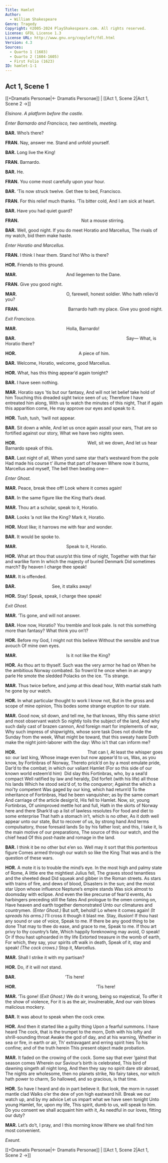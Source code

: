 ```yaml
---
Title: Hamlet
Author: 
  - William Shakespeare
Genre: Tragedy
Copyright: ©2005-2024 PlayShakespeare.com. All rights reserved.
License: GFDL License 1.3
License URL: http://www.gnu.org/copyleft/fdl.html
Version: 4.3
Sources:
  - Quarto 1 (1603)
  - Quarto 2 (1604-1605)
  - First Folio (1623)
ID: hamlet-1-1
---
```


## Act 1, Scene 1
[[+Dramatis Personae|← Dramatis Personae]] | [[Act 1, Scene 2|Act 1, Scene 2 →]]

*Elsinore. A platform before the castle.*

*Enter Barnardo and Francisco, two sentinels, meeting.*

**BAR.**
Who’s there?

**FRAN.**
Nay, answer me. Stand and unfold yourself.

**BAR.**
Long live the King!

**FRAN.**
Barnardo.

**BAR.**
He.

**FRAN.**
You come most carefully upon your hour.

**BAR.**
’Tis now struck twelve. Get thee to bed, Francisco.

**FRAN.**
For this relief much thanks. ’Tis bitter cold,
And I am sick at heart.

**BAR.**
Have you had quiet guard?

**FRAN.**
              Not a mouse stirring.

**BAR.**
Well, good night.
If you do meet Horatio and Marcellus,
The rivals of my watch, bid them make haste.

*Enter Horatio and Marcellus.*

**FRAN.**
I think I hear them. Stand ho! Who is there?

**HOR.**
Friends to this ground.

**MAR.**
           And liegemen to the Dane.

**FRAN.**
Give you good night.

**MAR.**
           O, farewell, honest soldier.
Who hath reliev’d you?

**FRAN.**
           Barnardo hath my place.
Give you good night.

*Exit Francisco.*

**MAR.**
           Holla, Barnardo!

**BAR.**
                         Say⁠—
What, is Horatio there?

**HOR.**
              A piece of him.

**BAR.**
Welcome, Horatio, welcome, good Marcellus.

**HOR.**
What, has this thing appear’d again tonight?

**BAR.**
I have seen nothing.

**MAR.**
Horatio says ’tis but our fantasy,
And will not let belief take hold of him
Touching this dreaded sight twice seen of us;
Therefore I have entreated him along,
With us to watch the minutes of this night,
That if again this apparition come,
He may approve our eyes and speak to it.

**HOR.**
Tush, tush, ’twill not appear.

**BAR.**
Sit down a while,
And let us once again assail your ears,
That are so fortified against our story,
What we have two nights seen.

**HOR.**
                Well, sit we down,
And let us hear Barnardo speak of this.

**BAR.**
Last night of all,
When yond same star that’s westward from the pole
Had made his course t’ illume that part of heaven
Where now it burns, Marcellus and myself,
The bell then beating one⁠—

*Enter Ghost.*

**MAR.**
Peace, break thee off! Look where it comes again!

**BAR.**
In the same figure like the King that’s dead.

**MAR.**
Thou art a scholar, speak to it, Horatio.

**BAR.**
Looks ’a not like the King? Mark it, Horatio.

**HOR.**
Most like; it harrows me with fear and wonder.

**BAR.**
It would be spoke to.

**MAR.**
           Speak to it, Horatio.

**HOR.**
What art thou that usurp’st this time of night,
Together with that fair and warlike form
In which the majesty of buried Denmark
Did sometimes march? By heaven I charge thee speak!

**MAR.**
It is offended.

**BAR.**
        See, it stalks away!

**HOR.**
Stay! Speak, speak, I charge thee speak!

*Exit Ghost.*

**MAR.**
’Tis gone, and will not answer.

**BAR.**
How now, Horatio? You tremble and look pale.
Is not this something more than fantasy?
What think you on’t?

**HOR.**
Before my God, I might not this believe
Without the sensible and true avouch
Of mine own eyes.

**MAR.**
           Is it not like the King?

**HOR.**
As thou art to thyself.
Such was the very armor he had on
When he the ambitious Norway combated.
So frown’d he once when in an angry parle
He smote the sledded Polacks on the ice.
’Tis strange.

**MAR.**
Thus twice before, and jump at this dead hour,
With martial stalk hath he gone by our watch.

**HOR.**
In what particular thought to work I know not,
But in the gross and scope of mine opinion,
This bodes some strange eruption to our state.

**MAR.**
Good now, sit down, and tell me, he that knows,
Why this same strict and most observant watch
So nightly toils the subject of the land,
And why such daily cast of brazen cannon,
And foreign mart for implements of war,
Why such impress of shipwrights, whose sore task
Does not divide the Sunday from the week,
What might be toward, that this sweaty haste
Doth make the night joint-laborer with the day:
Who is’t that can inform me?

**HOR.**
                That can I,
At least the whisper goes so: our last king,
Whose image even but now appear’d to us,
Was, as you know, by Fortinbras of Norway,
Thereto prick’d on by a most emulate pride,
Dar’d to the combat; in which our valiant Hamlet
(For so this side of our known world esteem’d him) 
Did slay this Fortinbras, who, by a seal’d compact
Well ratified by law and heraldy,
Did forfeit (with his life) all those his lands
Which he stood seiz’d of, to the conqueror;
Against the which a moi’ty competent
Was gaged by our king, which had return’d
To the inheritance of Fortinbras,
Had he been vanquisher; as by the same comart
And carriage of the article design’d,
His fell to Hamlet. Now, sir, young Fortinbras,
Of unimproved mettle hot and full,
Hath in the skirts of Norway here and there
Shark’d up a list of lawless resolutes
For food and diet to some enterprise
That hath a stomach in’t, which is no other,
As it doth well appear unto our state,
But to recover of us, by strong hand
And terms compulsatory, those foresaid lands
So by his father lost; and this, I take it,
Is the main motive of our preparations,
The source of this our watch, and the chief head
Of this post-haste and romage in the land.

**BAR.**
I think it be no other but e’en so.
Well may it sort that this portentous figure
Comes armed through our watch so like the King
That was and is the question of these wars.

**HOR.**
A mote it is to trouble the mind’s eye.
In the most high and palmy state of Rome,
A little ere the mightiest Julius fell,
The graves stood tenantless and the sheeted dead
Did squeak and gibber in the Roman streets.
As stars with trains of fire, and dews of blood,
Disasters in the sun; and the moist star
Upon whose influence Neptune’s empire stands
Was sick almost to doomsday with eclipse.
And even the like precurse of fear’d events,
As harbingers preceding still the fates
And prologue to the omen coming on,
Have heaven and earth together demonstrated
Unto our climatures and countrymen.
*(Enter Ghost.)*
But soft, behold! Lo where it comes again!
*(It spreads his arms.)*
I’ll cross it though it blast me. Stay, illusion!
If thou hast any sound or use of voice,
Speak to me.
If there be any good thing to be done
That may to thee do ease, and grace to me,
Speak to me.
If thou art privy to thy country’s fate,
Which happily foreknowing may avoid,
O speak!
Or if thou hast uphoarded in thy life
Extorted treasure in the womb of earth,
For which, they say, your spirits oft walk in death,
Speak of it, stay and speak!
*(The cock crows.)*
Stop it, Marcellus.

**MAR.**
Shall I strike it with my partisan?

**HOR.**
Do, if it will not stand.

**BAR.**
           ’Tis here!

**HOR.**
                  ’Tis here!

**MAR.**
’Tis gone!
*(Exit Ghost.)*
We do it wrong, being so majestical,
To offer it the show of violence,
For it is as the air, invulnerable,
And our vain blows malicious mockery.

**BAR.**
It was about to speak when the cock crew.

**HOR.**
And then it started like a guilty thing
Upon a fearful summons. I have heard
The cock, that is the trumpet to the morn,
Doth with his lofty and shrill-sounding throat
Awake the god of day, and at his warning,
Whether in sea or fire, in earth or air,
Th’ extravagant and erring spirit hies
To his confine; and of the truth herein
This present object made probation.

**MAR.**
It faded on the crowing of the cock.
Some say that ever ’gainst that season comes
Wherein our Saviour’s birth is celebrated,
This bird of dawning singeth all night long,
And then they say no spirit dare stir abroad,
The nights are wholesome, then no planets strike,
No fairy takes, nor witch hath power to charm,
So hallowed, and so gracious, is that time.

**HOR.**
So have I heard and do in part believe it.
But look, the morn in russet mantle clad
Walks o’er the dew of yon high eastward hill.
Break we our watch up, and by my advice
Let us impart what we have seen tonight
Unto young Hamlet, for, upon my life,
This spirit, dumb to us, will speak to him.
Do you consent we shall acquaint him with it,
As needful in our loves, fitting our duty?

**MAR.**
Let’s do’t, I pray, and I this morning know
Where we shall find him most convenient.

*Exeunt.*

[[+Dramatis Personae|← Dramatis Personae]] | [[Act 1, Scene 2|Act 1, Scene 2 →]]